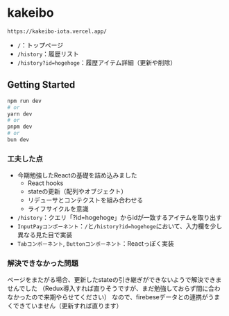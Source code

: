 # kakeibo
```
https://kakeibo-iota.vercel.app/
```
- `/`：トップページ
- `/history`：履歴リスト
- `/history?id=hogehoge`：履歴アイテム詳細（更新や削除）

## Getting Started
```bash
npm run dev
# or
yarn dev
# or
pnpm dev
# or
bun dev
```

### 工夫した点
- 今期勉強したReactの基礎を詰め込みました
  - React hooks
  - stateの更新（配列やオブジェクト）
  - リデューサとコンテクストを組み合わせる
  - ライフサイクルを意識
- `/history`：クエリ「?id=hogehoge」からidが一致するアイテムを取り出す
- `InputPayコンポーネント`：`/`と`/history?id=hogehoge`において、入力欄を少し異なる見た目で実装
- `Tabコンポーネント`, `Buttonコンポーネント`：Reactっぽく実装

### 解決できなかった問題
ページをまたがる場合、更新したstateの引き継ぎができないようで解決できませんでした
（Redux導入すれば直りそうですが、まだ勉強しておらず間に合わなかったので来期やらせてください）
なので、firebeseデータとの連携がうまくできていません（更新すれば直ります）
